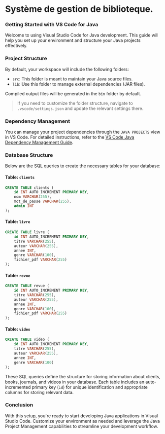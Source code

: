
# Système de gestion de biblioteque.

### Getting Started with VS Code for Java

Welcome to using Visual Studio Code for Java development. This guide will help you set up your environment and structure your Java projects effectively.

### Project Structure

By default, your workspace will include the following folders:

- `src`: This folder is meant to maintain your Java source files.
- `lib`: Use this folder to manage external dependencies (JAR files).

Compiled output files will be generated in the `bin` folder by default.

> If you need to customize the folder structure, navigate to `.vscode/settings.json` and update the relevant settings there.

### Dependency Management

You can manage your project dependencies through the `JAVA PROJECTS` view in VS Code. For detailed instructions, refer to the [VS Code Java Dependency Management Guide](https://github.com/microsoft/vscode-java-dependency#manage-dependencies).

### Database Structure

Below are the SQL queries to create the necessary tables for your database:

#### Table: `clients`
```sql
CREATE TABLE clients (
    id INT AUTO_INCREMENT PRIMARY KEY,
    nom VARCHAR(255),
    mot_de_passe VARCHAR(255),
    admin INT
);
```

#### Table: `livre`
```sql
CREATE TABLE livre (
    id INT AUTO_INCREMENT PRIMARY KEY,
    titre VARCHAR(255),
    auteur VARCHAR(255),
    annee INT,
    genre VARCHAR(100),
    fichier_pdf VARCHAR(255)
);
```

#### Table: `revue`
```sql
CREATE TABLE revue (
    id INT AUTO_INCREMENT PRIMARY KEY,
    titre VARCHAR(255),
    auteur VARCHAR(255),
    annee INT,
    genre VARCHAR(100),
    fichier_pdf VARCHAR(255)
);
```

#### Table: `video`
```sql
CREATE TABLE video (
    id INT AUTO_INCREMENT PRIMARY KEY,
    titre VARCHAR(255),
    auteur VARCHAR(255),
    annee INT,
    genre VARCHAR(100)
);
```

These SQL queries define the structure for storing information about clients, books, journals, and videos in your database. Each table includes an auto-incremented primary key (`id`) for unique identification and appropriate columns for storing relevant data.

### Conclusion

With this setup, you're ready to start developing Java applications in Visual Studio Code. Customize your environment as needed and leverage the Java Project Management capabilities to streamline your development workflow.
